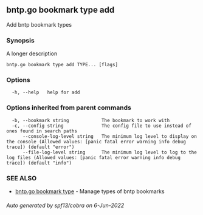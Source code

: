## bntp.go bookmark type add

Add bntp bookmark types

### Synopsis

A longer description

```
bntp.go bookmark type add TYPE... [flags]
```

### Options

```
  -h, --help   help for add
```

### Options inherited from parent commands

```
  -b, --bookmark string            The bookmark to work with
  -c, --config string              The config file to use instead of ones found in search paths
      --console-log-level string   The minimum log level to display on the console (Allowed values: [panic fatal error warning info debug trace]) (default "error")
      --file-log-level string      The minimum log level to log to the log files (Allowed values: [panic fatal error warning info debug trace]) (default "info")
```

### SEE ALSO

* [bntp.go bookmark type](bntp.go_bookmark_type.md)	 - Manage types of bntp bookmarks

###### Auto generated by spf13/cobra on 6-Jun-2022
